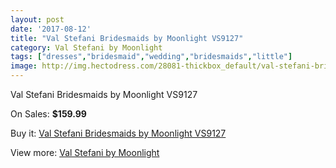 ```yaml
---
layout: post
date: '2017-08-12'
title: "Val Stefani Bridesmaids by Moonlight VS9127"
category: Val Stefani by Moonlight
tags: ["dresses","bridesmaid","wedding","bridesmaids","little"]
image: http://img.hectodress.com/28081-thickbox_default/val-stefani-bridesmaids-by-moonlight-vs9127.jpg
---
```

Val Stefani Bridesmaids by Moonlight VS9127

On Sales: **$159.99**
<a href="https://www.hectodress.com/val-stefani-by-moonlight/13098-val-stefani-bridesmaids-by-moonlight-vs9127.html"><amp-img layout="responsive" width="600" height="600" src="//img.hectodress.com/28081-thickbox_default/val-stefani-bridesmaids-by-moonlight-vs9127.jpg" alt="Val Stefani Bridesmaids by Moonlight VS9127 0" /></a>
<a href="https://www.hectodress.com/val-stefani-by-moonlight/13098-val-stefani-bridesmaids-by-moonlight-vs9127.html"><amp-img layout="responsive" width="600" height="600" src="//img.hectodress.com/28082-thickbox_default/val-stefani-bridesmaids-by-moonlight-vs9127.jpg" alt="Val Stefani Bridesmaids by Moonlight VS9127 1" /></a>

Buy it: [Val Stefani Bridesmaids by Moonlight VS9127](https://www.hectodress.com/val-stefani-by-moonlight/13098-val-stefani-bridesmaids-by-moonlight-vs9127.html "Val Stefani Bridesmaids by Moonlight VS9127")

View more: [Val Stefani by Moonlight](https://www.hectodress.com/202-val-stefani-by-moonlight "Val Stefani by Moonlight")